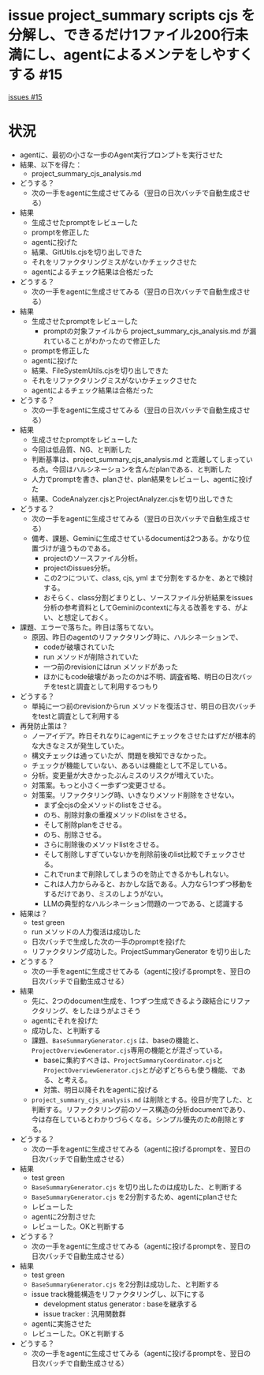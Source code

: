 # issue project_summary scripts cjs を分解し、できるだけ1ファイル200行未満にし、agentによるメンテをしやすくする #15
[issues #15](https://github.com/cat2151/github-actions/issues/15)

# 状況
- agentに、最初の小さな一歩のAgent実行プロンプトを実行させた
- 結果、以下を得た：
    - project_summary_cjs_analysis.md
- どうする？
    - 次の一手をagentに生成させてみる（翌日の日次バッチで自動生成させる）
- 結果
    - 生成させたpromptをレビューした
    - promptを修正した
    - agentに投げた
    - 結果、GitUtils.cjsを切り出しできた
    - それをリファクタリングミスがないかチェックさせた
    - agentによるチェック結果は合格だった
- どうする？
    - 次の一手をagentに生成させてみる（翌日の日次バッチで自動生成させる）
- 結果
    - 生成させたpromptをレビューした
        - promptの対象ファイルから project_summary_cjs_analysis.md が漏れていることがわかったので修正した
    - promptを修正した
    - agentに投げた
    - 結果、FileSystemUtils.cjsを切り出しできた
    - それをリファクタリングミスがないかチェックさせた
    - agentによるチェック結果は合格だった
- どうする？
    - 次の一手をagentに生成させてみる（翌日の日次バッチで自動生成させる）
- 結果
    - 生成させたpromptをレビューした
    - 今回は低品質、NG、と判断した
    - 判断基準は、project_summary_cjs_analysis.md と乖離してしまっている点。今回はハルシネーションを含んだplanである、と判断した
    - 人力でpromptを書き、planさせ、plan結果をレビューし、agentに投げた
    - 結果、CodeAnalyzer.cjsとProjectAnalyzer.cjsを切り出しできた
- どうする？
    - 次の一手をagentに生成させてみる（翌日の日次バッチで自動生成させる）
    - 備考、課題、Geminiに生成させているdocumentは2つある。かなり位置づけが違うものである。
        - projectのソースファイル分析。
        - projectのissues分析。
        - この2つについて、class, cjs, yml まで分割をするかを、あとで検討する。
        - おそらく、class分割どまりとし、ソースファイル分析結果をissues分析の参考資料としてGeminiのcontextに与える改善をする、がよい、と想定しておく。
- 課題、エラーで落ちた。昨日は落ちてない。
    - 原因、昨日のagentのリファクタリング時に、ハルシネーションで、
        - codeが破壊されていた
        - run メソッドが削除されていた
        - 一つ前のrevisionにはrun メソッドがあった
        - ほかにもcode破壊があったのかは不明、調査省略、明日の日次バッチをtestと調査として利用するつもり
- どうする？
    - 単純に一つ前のrevisionからrun メソッドを復活させ、明日の日次バッチをtestと調査として利用する
- 再発防止策は？
    - ノーアイデア。昨日それなりにagentにチェックをさせたはずだが根本的な大きなミスが発生していた。
    - 構文チェックは通っていたが、問題を検知できなかった。
    - チェックが機能していない、あるいは機能として不足している。
    - 分析。変更量が大きかったぶんミスのリスクが増えていた。
    - 対策案。もっと小さく一歩ずつ変更させる。
    - 対策案。リファクタリング時、いきなりメソッド削除をさせない。
        - まず全cjsの全メソッドのlistをさせる。
        - のち、削除対象の重複メソッドのlistをさせる。
        - そして削除planをさせる。
        - のち、削除させる。
        - さらに削除後のメソッドlistをさせる。
        - そして削除しすぎていないかを削除前後のlist比較でチェックさせる。
        - これでrunまで削除してしまうのを防止できるかもしれない。
        - これは人力からみると、おかしな話である。人力なら1つずつ移動をするだけであり、ミスのしようがない。
        - LLMの典型的なハルシネーション問題の一つである、と認識する
- 結果は？
    - test green
    - run メソッドの人力復活は成功した
    - 日次バッチで生成した次の一手のpromptを投げた
    - リファクタリング成功した。ProjectSummaryGenerator を切り出した
- どうする？
    - 次の一手をagentに生成させてみる（agentに投げるpromptを、翌日の日次バッチで自動生成させる）
- 結果
    - 先に、2つのdocument生成を、1つずつ生成できるよう疎結合にリファクタリング、をしたほうがよさそう
    - agentにそれを投げた
    - 成功した、と判断する
    - 課題、`BaseSummaryGenerator.cjs` は、baseの機能と、`ProjectOverviewGenerator.cjs`専用の機能とが混ざっている。
        - baseに集約すべきは、`ProjectSummaryCoordinator.cjs`と`ProjectOverviewGenerator.cjs`とが必ずどちらも使う機能、である、と考える。
        - 対策、明日以降それをagentに投げる
    - `project_summary_cjs_analysis.md` は削除とする。役目が完了した、と判断する。リファクタリング前のソース構造の分析documentであり、今は存在しているとわかりづらくなる。シンプル優先のため削除とする。
- どうする？
    - 次の一手をagentに生成させてみる（agentに投げるpromptを、翌日の日次バッチで自動生成させる）
- 結果
    - test green
    - `BaseSummaryGenerator.cjs` を切り出したのは成功した、と判断する
    - `BaseSummaryGenerator.cjs` を2分割するため、agentにplanさせた
    - レビューした
    - agentに2分割させた
    - レビューした。OKと判断する
- どうする？
    - 次の一手をagentに生成させてみる（agentに投げるpromptを、翌日の日次バッチで自動生成させる）
- 結果
    - test green
    - `BaseSummaryGenerator.cjs` を2分割は成功した、と判断する
    - issue track機能構造をリファクタリングし、以下にする
        - development status generator : baseを継承する
        - issue tracker : 汎用関数群
    - agentに実施させた
    - レビューした。OKと判断する
- どうする？
    - 次の一手をagentに生成させてみる（agentに投げるpromptを、翌日の日次バッチで自動生成させる）
